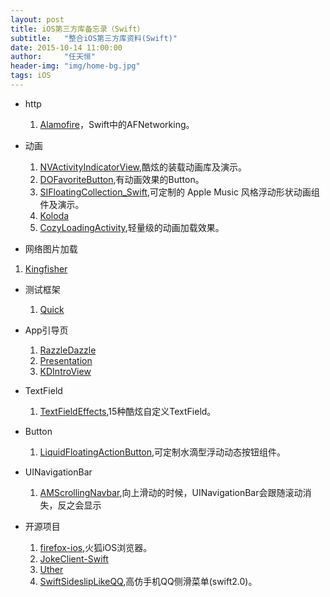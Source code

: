 ```yaml
---
layout: post
title: iOS第三方库备忘录（Swift）
subtitle:   "整合iOS第三方库资料(Swift)"
date: 2015-10-14 11:00:00
author:     "任天恒"
header-img: "img/home-bg.jpg"
tags: iOS
---
```

*	http
	1.	[Alamofire](https://github.com/Alamofire/Alamofire)，Swift中的AFNetworking。

* 动画
  1.  [NVActivityIndicatorView](https://github.com/ninjaprox/NVActivityIndicatorView),酷炫的装载动画库及演示。
  2.  [DOFavoriteButton](https://github.com/okmr-d/DOFavoriteButton),有动画效果的Button。
	3.	[SIFloatingCollection_Swift](https://github.com/ProudOfZiggy/SIFloatingCollection_Swift),可定制的 Apple Music 风格浮动形状动画组件及演示。
	4.	[Koloda](https://github.com/Yalantis/Koloda)
	5.	[CozyLoadingActivity](https://github.com/goktugyil/CozyLoadingActivity),轻量级的动画加载效果。

*	网络图片加载
  1.  [Kingfisher](https://github.com/onevcat/Kingfisher)  

* 测试框架
	1.	[Quick](https://github.com/Quick/Quick)

*	App引导页
	1.	[RazzleDazzle](https://github.com/IFTTT/RazzleDazzle)
	2.	[Presentation](https://github.com/hyperoslo/Presentation)
	3.	[KDIntroView](https://github.com/likedan/KDIntroView)

*	TextField
	1.	[TextFieldEffects](https://github.com/raulriera/TextFieldEffects),15种酷炫自定义TextField。

*	Button
	1.	[LiquidFloatingActionButton](https://github.com/yoavlt/LiquidFloatingActionButton),可定制水滴型浮动动态按钮组件。

* UINavigationBar
	1.	[AMScrollingNavbar](https://github.com/andreamazz/AMScrollingNavbar),向上滑动的时候，UINavigationBar会跟随滚动消失，反之会显示

* 开源项目
	1.	[firefox-ios](https://github.com/mozilla/firefox-ios),火狐iOS浏览器。
	2.	[JokeClient-Swift](https://github.com/YANGReal/JokeClient-Swift)
	3.	[Uther](https://github.com/callmewhy/uther)
	4.	[SwiftSideslipLikeQQ](https://github.com/johnlui/SwiftSideslipLikeQQ),高仿手机QQ侧滑菜单(swift2.0)。
